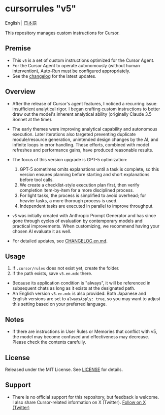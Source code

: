 # cursorrules "v5"

English | [日本語](README.md)

This repository manages custom instructions for Cursor.

## Premise

- This `v5` is a set of custom instructions optimized for the Cursor Agent.
- For the Cursor Agent to operate autonomously (without human intervention), Auto-Run must be configured appropriately.
- See the [changelog](CHANGELOG.en.md) for the latest updates.

## Overview

- After the release of Cursor's agent features, I noticed a recurring issue: insufficient analytical rigor. I began crafting custom instructions to better draw out the model's inherent analytical ability (originally Claude 3.5 Sonnet at the time).
- The early themes were improving analytical capability and autonomous execution. Later iterations also targeted preventing duplicate module/resource generation, unintended design changes by the AI, and infinite loops in error handling. These efforts, combined with model refreshes and performance gains, have produced reasonable results.
- The focus of this version upgrade is GPT-5 optimization:
    1. GPT-5 sometimes omits explanations until a task is complete, so this version ensures planning before starting and short explanations before tool calls.
    1. We create a checklist-style execution plan first, then verify completion item-by-item for a more disciplined process.
    1. For light tasks, the process is simplified to avoid overhead; for heavier tasks, a more thorough process is used.
    1. Independent tasks are executed in parallel to improve throughput.
- `v5` was initially created with Anthropic Prompt Generator and has since gone through cycles of evaluation by contemporary models and practical improvements. When customizing, we recommend having your chosen AI evaluate it as well.

- For detailed updates, see [CHANGELOG.en.md](CHANGELOG.en.md).

## Usage

1. If `.cursor/rules` does not exist yet, create the folder.
2. If the path exists, save `v5.en.mdc` there.
- Because its application condition is "always", it will be referenced in subsequent chats as long as it exists at the designated path.
- An English version `v5.en.mdc` is also provided. Both Japanese and English versions are set to `alwaysApply: true`, so you may want to adjust this setting based on your preferred language.

## Notes

- If there are instructions in User Rules or Memories that conflict with v5, the model may become confused and effectiveness may decrease. Please check the contents carefully.

## License

Released under the MIT License. See [LICENSE](LICENSE) for details.

## Support

- There is no official support for this repository, but feedback is welcome. I also share Cursor-related information on X (Twitter).
[Follow on X (Twitter)](https://x.com/kinopee_ai)

